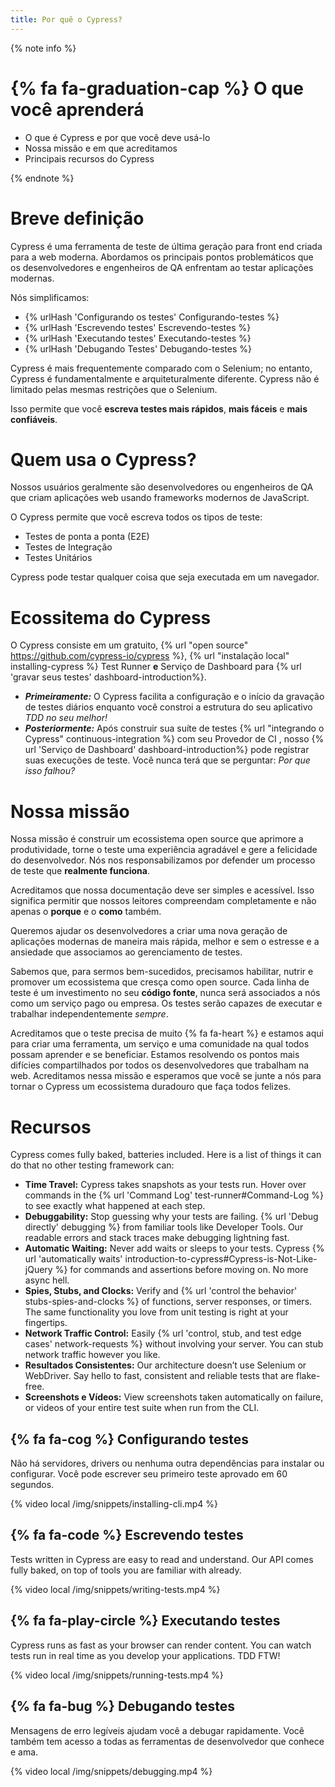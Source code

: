 ```yaml
---
title: Por quê o Cypress?
---
```


{% note info %}
# {% fa fa-graduation-cap %} O que você aprenderá

- O que é Cypress e por que você deve usá-lo
- Nossa missão e em que acreditamos
- Principais recursos do Cypress

{% endnote %}

# Breve definição

Cypress é uma ferramenta de teste de última geração para front end criada para a web moderna. Abordamos os principais pontos problemáticos que os desenvolvedores e engenheiros de QA enfrentam ao testar aplicações modernas.

Nós simplificamos:

- {% urlHash 'Configurando os testes' Configurando-testes %}
- {% urlHash 'Escrevendo testes' Escrevendo-testes %}
- {% urlHash 'Executando testes' Executando-testes %}
- {% urlHash 'Debugando Testes' Debugando-testes %}

Cypress é mais frequentemente comparado com o Selenium; no entanto, Cypress é fundamentalmente e arquiteturalmente diferente. Cypress não é limitado pelas mesmas restrições que o Selenium.

Isso permite que você  **escreva testes mais rápidos**, **mais fáceis** e **mais confiáveis**.

# Quem usa o Cypress?

Nossos usuários geralmente são desenvolvedores ou engenheiros de QA que criam aplicações web usando frameworks modernos de JavaScript.

O Cypress permite que você escreva todos os tipos de teste:

- Testes de ponta a ponta (E2E)
- Testes de Integração
- Testes Unitários

Cypress pode testar qualquer coisa que seja executada em um navegador.

# Ecossitema do Cypress

O Cypress consiste em um gratuito, {% url "open source" https://github.com/cypress-io/cypress %}, {% url "instalação local" installing-cypress %} Test Runner **e** Serviço de Dashboard para {% url 'gravar seus testes' dashboard-introduction%}.

- ***Primeiramente:*** O Cypress facilita a configuração e o início da gravação de testes diários enquanto você constroi a estrutura do seu aplicativo *TDD no seu melhor!*
- ***Posteriormente:*** Após construir sua suíte de testes {% url "integrando o Cypress" continuous-integration %} com seu Provedor de CI , nosso {% url 'Serviço de Dashboard' dashboard-introduction%} pode registrar suas execuções de teste. Você nunca terá que se perguntar: *Por que isso falhou?*

# Nossa missão

Nossa missão é construir um ecossistema open source que aprimore a produtividade, torne o teste uma experiência agradável e gere a felicidade do desenvolvedor.
Nós nos responsabilizamos por defender um processo de teste que **realmente funciona**.

Acreditamos que nossa documentação deve ser simples e acessível. Isso significa permitir que nossos leitores compreendam completamente e não apenas o **porque** e o **como** também.

Queremos ajudar os desenvolvedores a criar uma nova geração de aplicações modernas de maneira mais rápida, melhor e sem o estresse e a ansiedade que associamos ao gerenciamento de testes.

Sabemos que, para sermos bem-sucedidos, precisamos habilitar, nutrir e promover um ecossistema que cresça como open source. Cada linha de teste é um investimento no seu **código fonte**, nunca será associados a nós como um serviço pago ou empresa. Os testes serão capazes de executar e trabalhar independentemente *sempre*.

Acreditamos que o teste precisa de muito {% fa fa-heart %} e estamos aqui para criar uma ferramenta, um serviço e uma comunidade na qual todos possam aprender e se beneficiar. Estamos resolvendo os pontos mais difícies compartilhados por todos os desenvolvedores que trabalham na web. Acreditamos nessa missão e esperamos que você se junte a nós para tornar o Cypress um ecossistema duradouro que faça todos felizes.

# Recursos

Cypress comes fully baked, batteries included. Here is a list of things it can do that no other testing framework can:

- **Time Travel:** Cypress takes snapshots as your tests run. Hover over commands in the {% url 'Command Log' test-runner#Command-Log %} to see exactly what happened at each step.
- **Debuggability:** Stop guessing why your tests are failing. {% url 'Debug directly' debugging %} from familiar tools like Developer Tools. Our readable errors and stack traces make debugging lightning fast.
- **Automatic Waiting:** Never add waits or sleeps to your tests. Cypress {% url 'automatically waits' introduction-to-cypress#Cypress-is-Not-Like-jQuery %} for commands and assertions before moving on. No more async hell.
- **Spies, Stubs, and Clocks:** Verify and {% url 'control the behavior' stubs-spies-and-clocks %} of functions, server responses, or timers. The same functionality you love from unit testing is right at your fingertips.
- **Network Traffic Control:** Easily {% url 'control, stub, and test edge cases' network-requests %} without involving your server. You can stub network traffic however you like.
- **Resultados Consistentes:** Our architecture doesn’t use Selenium or WebDriver. Say hello to fast, consistent and reliable tests that are flake-free.
- **Screenshots e Vídeos:** View screenshots taken automatically on failure, or videos of your entire test suite when run from the CLI.

## {% fa fa-cog %} Configurando testes

Não há servidores, drivers ou nenhuma outra dependências para instalar ou configurar. Você pode escrever seu primeiro teste aprovado em 60 segundos.

{% video local /img/snippets/installing-cli.mp4 %}

## {% fa fa-code %} Escrevendo testes

Tests written in Cypress are easy to read and understand. Our API comes fully baked, on top of tools you are familiar with already.

{% video local /img/snippets/writing-tests.mp4 %}

## {% fa fa-play-circle %} Executando testes

Cypress runs as fast as your browser can render content. You can watch tests run in real time as you develop your applications. TDD FTW!

{% video local /img/snippets/running-tests.mp4 %}

## {% fa fa-bug %} Debugando testes

Mensagens de erro legíveis ajudam você a debugar rapidamente. Você também tem acesso a todas as ferramentas de desenvolvedor que conhece e ama.

{% video local /img/snippets/debugging.mp4 %}
